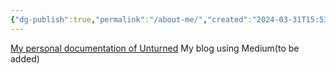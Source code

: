 ```yaml
---
{"dg-publish":true,"permalink":"/about-me/","created":"2024-03-31T15:53:45.171+07:00","updated":"2024-03-31T17:53:15.828+07:00"}
---
```


[My personal documentation of Unturned](https://wittummm.gitbook.io/unturned-docs/)
My blog using Medium(to be added)

